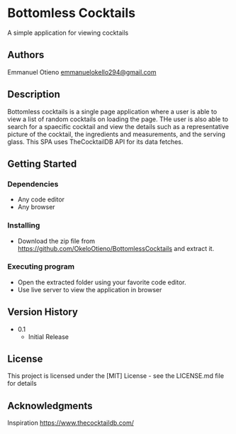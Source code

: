 # Bottomless Cocktails
A simple application for viewing cocktails

## Authors

Emmanuel Otieno
emmanuelokello294@gmail.com

## Description

Bottomless cocktails is a single page application where a user is able to view a list of random cocktails on loading the page. THe user is also able to search for a spaecific cocktail and view the details such as a representative picture of the cocktail, the ingredients and measurements, and the serving glass. This SPA uses TheCocktailDB API for its data fetches. 

## Getting Started

### Dependencies

* Any code editor
* Any browser

### Installing

* Download the zip file from https://github.com/OkeloOtieno/BottomlessCocktails and extract it.


### Executing program

* Open the extracted folder using your favorite code editor.
* Use live server to view the application in browser


## Version History
* 0.1
    * Initial Release

## License

This project is licensed under the [MIT] License - see the LICENSE.md file for details

## Acknowledgments

Inspiration
https://www.thecocktaildb.com/